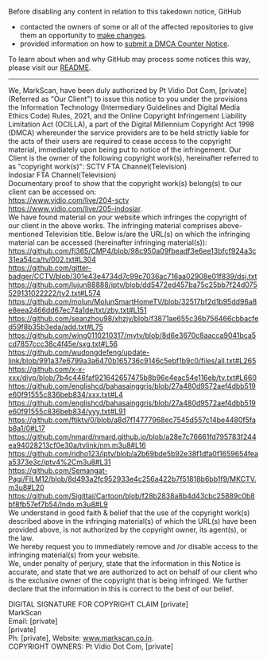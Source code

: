 Before disabling any content in relation to this takedown notice, GitHub
- contacted the owners of some or all of the affected repositories to give them an opportunity to [make changes](https://docs.github.com/en/github/site-policy/dmca-takedown-policy#a-how-does-this-actually-work).
- provided information on how to [submit a DMCA Counter Notice](https://docs.github.com/en/articles/guide-to-submitting-a-dmca-counter-notice).

To learn about when and why GitHub may process some notices this way, please visit our [README](https://github.com/github/dmca/blob/master/README.md#anatomy-of-a-takedown-notice).

---

We, MarkScan, have been duly authorized by Pt Vidio Dot Com, [private] (Referred as "Our Client") to issue this notice to you under the provisions the Information Technology (Intermediary Guidelines and Digital Media Ethics Code) Rules, 2021, and the Online Copyright Infringement Liability Limitation Act (OCILLA), a part of the Digital Millennium Copyright Act 1998 (DMCA) whereunder the service providers are to be held strictly liable for the acts of their users are required to cease access to the copyright material, immediately upon being put to notice of the infringement.
Our Client is the owner of the following copyright work(s), hereinafter referred to as "copyright work(s)":
SCTV FTA Channel(Television)  
Indosiar FTA Channel(Television)  
Documentary proof to show that the copyright work(s) belong(s) to our client can be accessed on:  
https://www.vidio.com/live/204-sctv  
https://www.vidio.com/live/205-indosiar.  
We have found material on your website which infringes the copyright of our client in the above works. The infringing material comprises above-mentioned Television title. Below is/are the URL(s) on which the infringing material can be accessed (hereinafter infringing material(s)):  
https://github.com/fj365/CMP4/blob/98c950a09fbeadf3e6ee13bfcf924a3c31ea54ca/tv/002.txt#L304  
https://github.com/gitter-badger/CCTV/blob/301e43e4734d7c99c7036ac716aa02908e01f839/dsj.txt  
https://github.com/lujun88888/iptv/blob/dd5472ed457ba75c25bb7f24d075529131022222/tv2.txt#L574  
https://github.com/molun/MolunSmartHomeTV/blob/32517bf2d1b95dd96a8e8eea2466dd67ec74a1de/txt/zby.txt#L151  
https://github.com/seanzhou98/xhzjy/blob/f3871ae655c36b756466cbbacfed59f8b35b3eda/add.txt#L75  
https://github.com/wing0110210317/mytv/blob/8d6e3670c8aacca9041bca5cd7857ccc38c4f45e/sxg.txt#L56  
https://github.com/wudongdefeng/update-link/blob/991a37e6799a3a6470b165736c9146c5ebf1b9c0/files/all.txt#L265  
https://github.com/x-x-xxx/diyp/blob/7b4c446faf921642657475b8b96e4eac54e116eb/tv.txt#L660  
https://github.com/englishcd/bahasainggris/blob/27a480d9572aef4dbb519e60f91555c836beb834/xxx.txt#L4  
https://github.com/englishcd/bahasainggris/blob/27a480d9572aef4dbb519e60f91555c836beb834/yyy.txt#L91  
https://github.com/ftiktv/0/blob/a8d7f14777968ec7545d557c14be4480f5fab8a1/0#L17  
https://github.com/nmard/nmard.github.io/blob/a28e7c76661fd795783f244ea94028213cf0e30a/tvlink/nm.m3u8#L16  
https://github.com/ridho123/iptv/blob/a2b69bde5b92e38f1dfa0f1659654feaa5373e3c/iptv4%2Cm3u8#L31  
https://github.com/Semangat-Pagi/FILM12/blob/8d493a2fc952933e4c256a422b7f51818b6bb1f9/MKCTV.m3u8#L20  
https://github.com/Sigittai/Cartoon/blob/f28b2838a8b4d43cbc25889c0b8bf8fb57ef7b54/Indo.m3u8#L9  
We understand in good faith & belief that the use of the copyright work(s) described above in the infringing material(s) of which the URL(s) have been provided above, is not authorized by the copyright owner, its agent(s), or the law.  
We hereby request you to immediately remove and /or disable access to the infringing material(s) from your website.  
We, under penalty of perjury, state that the information in this Notice is accurate, and state that we are authorized to act on behalf of our client who is the exclusive owner of the copyright that is being infringed. We further declare that the information in this is correct to the best of our belief.

DIGITAL SIGNATURE FOR COPYRIGHT CLAIM
[private]  
MarkScan  
Email: [private]  
[private]  
Ph: [private], Website: www.markscan.co.in.  
COPYRIGHT OWNERS:
Pt Vidio Dot Com, [private]  
